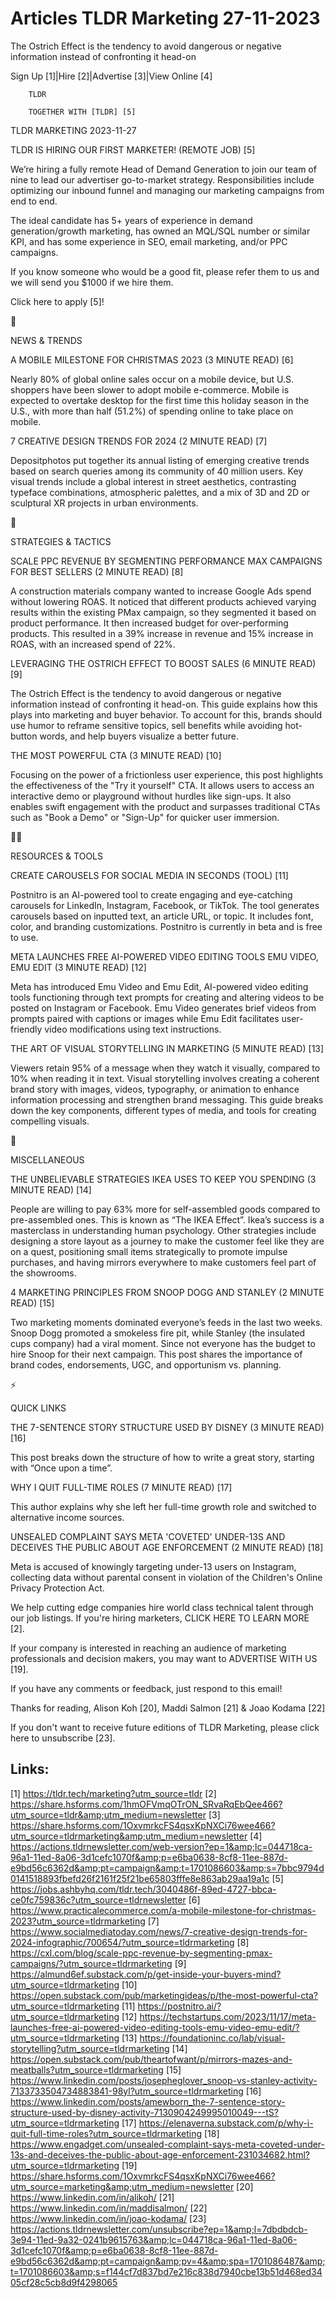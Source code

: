 # Articles TLDR Marketing 27-11-2023

The Ostrich Effect is the tendency to avoid dangerous or negative
information instead of confronting it head-on  

Sign Up [1]|Hire [2]|Advertise [3]|View Online [4] 

		TLDR 

		TOGETHER WITH [TLDR] [5]

TLDR MARKETING 2023-11-27

 TLDR IS HIRING OUR FIRST MARKETER! (REMOTE JOB) [5] 

 We’re hiring a fully remote Head of Demand
Generation to join our team of nine to lead our advertiser
go-to-market strategy.
Responsibilities include optimizing our inbound funnel and managing
our marketing campaigns from end to end.

The ideal candidate has 5+ years of experience in demand
generation/growth marketing, has owned an MQL/SQL number or similar
KPI, and has some experience in SEO, email marketing, and/or PPC
campaigns.

If you know someone who would be a good fit, please refer them to
us and we will send you $1000 if we hire them.

Click here to apply [5]!

📱 

NEWS & TRENDS

 A MOBILE MILESTONE FOR CHRISTMAS 2023 (3 MINUTE READ) [6] 

 Nearly 80% of global online sales occur on a mobile device, but U.S.
shoppers have been slower to adopt mobile e-commerce. Mobile is
expected to overtake desktop for the first time this holiday season in
the U.S., with more than half (51.2%) of spending online to take place
on mobile. 

 7 CREATIVE DESIGN TRENDS FOR 2024 (2 MINUTE READ) [7] 

 Depositphotos put together its annual listing of emerging creative
trends based on search queries among its community of 40 million
users. Key visual trends include a global interest in street
aesthetics, contrasting typeface combinations, atmospheric palettes,
and a mix of 3D and 2D or sculptural XR projects in urban
environments. 

🚀 

STRATEGIES & TACTICS

 SCALE PPC REVENUE BY SEGMENTING PERFORMANCE MAX CAMPAIGNS FOR BEST
SELLERS (2 MINUTE READ) [8] 

 A construction materials company wanted to increase Google Ads spend
without lowering ROAS. It noticed that different products achieved
varying results within the existing PMax campaign, so they segmented
it based on product performance. It then increased budget for
over-performing products. This resulted in a 39% increase in revenue
and 15% increase in ROAS, with an increased spend of 22%. 

 LEVERAGING THE OSTRICH EFFECT TO BOOST SALES (6 MINUTE READ) [9] 

 The Ostrich Effect is the tendency to avoid dangerous or negative
information instead of confronting it head-on. This guide explains how
this plays into marketing and buyer behavior. To account for this,
brands should use humor to reframe sensitive topics, sell benefits
while avoiding hot-button words, and help buyers visualize a better
future. 

 THE MOST POWERFUL CTA (3 MINUTE READ) [10] 

 Focusing on the power of a frictionless user experience, this post
highlights the effectiveness of the "Try it yourself" CTA. It allows
users to access an interactive demo or playground without hurdles like
sign-ups. It also enables swift engagement with the product and
surpasses traditional CTAs such as "Book a Demo" or "Sign-Up" for
quicker user immersion. 

🧑‍💻 

RESOURCES & TOOLS

 CREATE CAROUSELS FOR SOCIAL MEDIA IN SECONDS (TOOL) [11] 

 Postnitro is an AI-powered tool to create engaging and eye-catching
carousels for LinkedIn, Instagram, Facebook, or TikTok. The tool
generates carousels based on inputted text, an article URL, or topic.
It includes font, color, and branding customizations. Postnitro is
currently in beta and is free to use. 

 META LAUNCHES FREE AI-POWERED VIDEO EDITING TOOLS EMU VIDEO, EMU EDIT
(3 MINUTE READ) [12] 

 Meta has introduced Emu Video and Emu Edit, AI-powered video editing
tools functioning through text prompts for creating and altering
videos to be posted on Instagram or Facebook. Emu Video generates
brief videos from prompts paired with captions or images while Emu
Edit facilitates user-friendly video modifications using text
instructions. 

 THE ART OF VISUAL STORYTELLING IN MARKETING (5 MINUTE READ) [13] 

 Viewers retain 95% of a message when they watch it visually, compared
to 10% when reading it in text. Visual storytelling involves creating
a coherent brand story with images, videos, typography, or animation
to enhance information processing and strengthen brand messaging. This
guide breaks down the key components, different types of media, and
tools for creating compelling visuals. 

🎁 

MISCELLANEOUS

 THE UNBELIEVABLE STRATEGIES IKEA USES TO KEEP YOU SPENDING (3 MINUTE
READ) [14] 

 People are willing to pay 63% more for self-assembled goods compared
to pre-assembled ones. This is known as “The IKEA Effect”.
Ikea’s success is a masterclass in understanding human psychology.
Other strategies include designing a store layout as a journey to make
the customer feel like they are on a quest, positioning small items
strategically to promote impulse purchases, and having mirrors
everywhere to make customers feel part of the showrooms. 

 4 MARKETING PRINCIPLES FROM SNOOP DOGG AND STANLEY (2 MINUTE READ)
[15] 

 Two marketing moments dominated everyone’s feeds in the last two
weeks. Snoop Dogg promoted a smokeless fire pit, while Stanley (the
insulated cups company) had a viral moment. Since not everyone has the
budget to hire Snoop for their next campaign. This post shares the
importance of brand codes, endorsements, UGC, and opportunism vs.
planning. 

⚡ 

QUICK LINKS

 THE 7-SENTENCE STORY STRUCTURE USED BY DISNEY (3 MINUTE READ) [16] 

 This post breaks down the structure of how to write a great story,
starting with “Once upon a time”. 

 WHY I QUIT FULL-TIME ROLES (7 MINUTE READ) [17] 

 This author explains why she left her full-time growth role and
switched to alternative income sources. 

 UNSEALED COMPLAINT SAYS META 'COVETED' UNDER-13S AND DECEIVES THE
PUBLIC ABOUT AGE ENFORCEMENT (2 MINUTE READ) [18] 

 Meta is accused of knowingly targeting under-13 users on Instagram,
collecting data without parental consent in violation of the
Children's Online Privacy Protection Act. 

 We help cutting edge companies hire world class technical talent
through our job listings. If you're hiring marketers, CLICK HERE TO
LEARN MORE [2]. 

If your company is interested in reaching an audience of marketing
professionals and decision makers, you may want to ADVERTISE WITH US
[19]. 

If you have any comments or feedback, just respond to this email! 

Thanks for reading, 
Alison Koh [20], Maddi Salmon [21] & Joao Kodama [22] 

If you don't want to receive future editions of TLDR Marketing,
please click here to unsubscribe [23]. 

 

Links:
------
[1] https://tldr.tech/marketing?utm_source=tldr
[2] https://share.hsforms.com/1hmOFVmqOTrON_SRvaRqEbQee466?utm_source=tldr&amp;utm_medium=newsletter
[3] https://share.hsforms.com/1OxvmrkcFS4qsxKpNXCi76wee466?utm_source=tldrmarketing&amp;utm_medium=newsletter
[4] https://actions.tldrnewsletter.com/web-version?ep=1&amp;lc=044718ca-96a1-11ed-8a06-3d1cefc1070f&amp;p=e6ba0638-8cf8-11ee-887d-e9bd56c6362d&amp;pt=campaign&amp;t=1701086603&amp;s=7bbc9794d0141518893fbefd26f2161f25f21be65803fffe8e863ab29aa19a1c
[5] https://jobs.ashbyhq.com/tldr.tech/3040486f-89ed-4727-bbca-ce0fc759836c?utm_source=tldrnewsletter
[6] https://www.practicalecommerce.com/a-mobile-milestone-for-christmas-2023?utm_source=tldrmarketing
[7] https://www.socialmediatoday.com/news/7-creative-design-trends-for-2024-infographic/700654/?utm_source=tldrmarketing
[8] https://cxl.com/blog/scale-ppc-revenue-by-segmenting-pmax-campaigns/?utm_source=tldrmarketing
[9] https://almund6ef.substack.com/p/get-inside-your-buyers-mind?utm_source=tldrmarketing
[10] https://open.substack.com/pub/marketingideas/p/the-most-powerful-cta?utm_source=tldrmarketing
[11] https://postnitro.ai/?utm_source=tldrmarketing
[12] https://techstartups.com/2023/11/17/meta-launches-free-ai-powered-video-editing-tools-emu-video-emu-edit/?utm_source=tldrmarketing
[13] https://foundationinc.co/lab/visual-storytelling?utm_source=tldrmarketing
[14] https://open.substack.com/pub/theartofwant/p/mirrors-mazes-and-meatballs?utm_source=tldrmarketing
[15] https://www.linkedin.com/posts/josepheglover_snoop-vs-stanley-activity-7133733504734883841-98yl?utm_source=tldrmarketing
[16] https://www.linkedin.com/posts/amewborn_the-7-sentence-story-structure-used-by-disney-activity-7130904249995010049---tS?utm_source=tldrmarketing
[17] https://elenaverna.substack.com/p/why-i-quit-full-time-roles?utm_source=tldrmarketing
[18] https://www.engadget.com/unsealed-complaint-says-meta-coveted-under-13s-and-deceives-the-public-about-age-enforcement-231034682.html?utm_source=tldrmarketing
[19] https://share.hsforms.com/1OxvmrkcFS4qsxKpNXCi76wee466?utm_source=marketing&amp;utm_medium=newsletter
[20] https://www.linkedin.com/in/alikoh/
[21] https://www.linkedin.com/in/maddisalmon/
[22] https://www.linkedin.com/in/joao-kodama/
[23] https://actions.tldrnewsletter.com/unsubscribe?ep=1&amp;l=7dbdbdcb-3e94-11ed-9a32-0241b9615763&amp;lc=044718ca-96a1-11ed-8a06-3d1cefc1070f&amp;p=e6ba0638-8cf8-11ee-887d-e9bd56c6362d&amp;pt=campaign&amp;pv=4&amp;spa=1701086487&amp;t=1701086603&amp;s=f144cf7d837bd7e216c838d7940cbe13b51d468ed3405cf28c5cb8d9f4298065